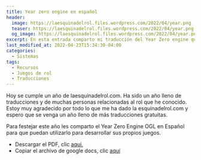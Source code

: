 ```yaml
---
title: Year zero engine en español
header:
  image: https://laesquinadelrol.files.wordpress.com/2022/04/year.png
  teaser: https://laesquinadelrol.files.wordpress.com/2022/04/year.png
  og_image: https://laesquinadelrol.files.wordpress.com/2022/04/year.png
excerpt: En esta entrada comparto mi traducción del Year Zero engine que utilizan varios juegos de Free league.
last_modified_at: 2022-04-23T15:34:30-04:00
categories:
  - Sistemas
tags:
  - Recursos
  - Juegos de rol
  - Traducciones
---
```


Hoy se cumple un año de laesquinadelrol.com. Ha sido un año lleno de traducciones y de muchas personas relacionadas al rol que he conocido. Estoy muy agradecido por todo lo que me ha dado la esquinadelrol.com y espero que se venga un año lleno de más traducciones gratuitas.

Para festejar este año les comparto el Year Zero Engine OGL en Español para que puedan utilizarlo para desarrollar sus propios juegos.

- Descargar el PDF, clic [aquí.](https://laesquinadelrol.files.wordpress.com/2022/04/year-zero-engine-ogl-esp-1.pdf)
- Copiar el archivo de google docs, clic [aquí](https://docs.google.com/document/d/1viics7dsoBSba05FZKo1W_YqlpS3RFyO3Hh4HwBIiuM/edit?usp=sharing)

<script type='text/javascript' src='https://storage.ko-fi.com/cdn/widget/Widget_2.js'></script><script type='text/javascript'>kofiwidget2.init('Invítame un café', '#29abe0', 'X8X035NUM');kofiwidget2.draw();</script>
